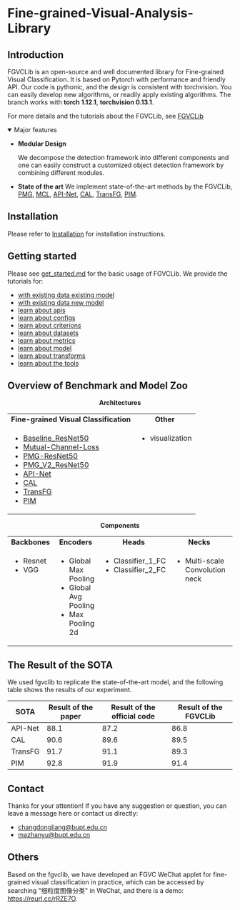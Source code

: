 # Fine-grained-Visual-Analysis-Library

## Introduction

FGVCLib is an open-source and well documented library for Fine-grained Visual Classification. It is based on Pytorch with performance and friendly API. Our code is pythonic, and the design is consistent with torchvision. You can easily develop new algorithms, or readily apply existing algorithms.
The branch works with **torch 1.12.1**, **torchvision 0.13.1**.

For more details and the tutorials about the FGVCLib, see [FGVCLib](https://pris-cv-fgvclib.readthedocs.io/en/latest/index.html)

<details open>
<summary>Major features</summary>

- **Modular Design**

  We decompose the detection framework into different components and one can easily construct a customized object detection framework by combining different modules.

- **State of the art**
  We implement state-of-the-art methods by the FGVCLib, [PMG](https://arxiv.org/abs/2003.03836v3), [MCL](https://arxiv.org/abs/2002.04264), [API-Net](https://arxiv.org/abs/2002.10191), [CAL](https://ieeexplore.ieee.org/document/9710619), [TransFG](https://ieeexplore.ieee.org/document/9710619), [PIM](https://arxiv.org/abs/2202.03822). 


## Installation

Please refer to [Installation](https://pris-cv-fgvclib.readthedocs.io/en/latest/get_started.html) for installation instructions.

## Getting started 

Please see [get_started.md](https://pris-cv-fgvclib.readthedocs.io/en/latest/get_started.html) for the basic usage of FGVCLib. We provide the tutorials for:

- [with existing data existing model](https://pris-cv-fgvclib.readthedocs.io/en/latest/1_exist_data_model.html)
- [with existing data new model](https://pris-cv-fgvclib.readthedocs.io/en/latest/2_exist_data_new_model.html)
- [learn about apis](https://pris-cv-fgvclib.readthedocs.io/en/latest/tutorials/tutorial1_apis.html)
- [learn about configs](https://pris-cv-fgvclib.readthedocs.io/en/latest/tutorials/tutorial2_configs.html)
- [learn about criterions](https://pris-cv-fgvclib.readthedocs.io/en/latest/tutorials/tutorial3_criterions.html)
- [learn about datasets](https://pris-cv-fgvclib.readthedocs.io/en/latest/tutorials/tutorial4_datasets.html)
- [learn about metrics](https://pris-cv-fgvclib.readthedocs.io/en/latest/tutorials/tutorial5_metrics.html)
- [learn about model](https://pris-cv-fgvclib.readthedocs.io/en/latest/tutorials/tutorial6_model.html)
- [learn about transforms](https://pris-cv-fgvclib.readthedocs.io/en/latest/tutorials/tutorial7_transform.html)
- [learn about the tools](https://pris-cv-fgvclib.readthedocs.io/en/latest/useful_tools.html)


</details>

## Overview of Benchmark and Model Zoo

<div align="center">
  <b>Architectures</b>
</div>
<table align="center">
  <tbody>
    <tr align="center" valign="bottom">
      <td>
        <b>Fine-grained Visual Classification</b>
      </td>
      <td>
        <b>Other</b>
      </td>
    </tr>
    <tr valign="top">
      <td>
        <ul>
            <li><a href="configs/resnet">Baseline_ResNet50</a></li>
            <li><a href="configs/mutual_channel_loss">Mutual-Channel-Loss</a></li>
            <li><a href="configs/progressive_multi_granularity_learning">PMG-ResNet50</a></li>
            <li><a href="configs/progressive_multi_granularity_learning">PMG_V2_ResNet50</a></li>
            <li><a href="configs/">API-Net</a></li>
            <li><a href="configs/">CAL</a></li>
            <li><a href="configs/">TransFG</a></li>
            <li><a href="configs/">PIM</a></li>
      </ul>  
      </td>
      <td>
        <ul>
            <li>visualization</li>
      </ul>  
      </td>
    </tr>
  </tbody>
</table>

<div align="center">
  <b>Components</b>
</div>
<table align="center">
  <tbody>
    <tr align="center" valign="bottom">
      <td>
        <b>Backbones</b>
      </td>
      <td>
        <b>Encoders</b>
      </td>
      <td>
        <b>Heads</b>
      </td>
      <td>
        <b>Necks</b>
      </td>
      <td>
        <b>Sotas</b>
      </td>
    </tr>
    <tr valign="top">
      <td>
        <ul>
            <li>Resnet</li>
            <li>VGG</li>
      </ul>  
      </td>
      <td>
        <ul>
            <li>Global Max Pooling</li>
            <li>Global Avg Pooling</li>
            <li>Max Pooling 2d</li>
      </ul>  
      </td>
      <td>
        <ul>
            <li>Classifier_1_FC</li>
            <li>Classifier_2_FC</li>
      </ul>  
      </td>
      <td>
        <ul>
            <li>Multi-scale Convolution neck</li>
      </ul>  
      </td>
      <td>
        <ul>
            <li>Baseline_ResNet50</li>
            <li><a href="configs/mutual_channel_loss/README.md">Mutual-Channel-Loss</a></li>
            <li><a href="configs/progressive_multi_granularity_learning/README.md">PMG-ResNet50</a></li>
            <li>PMG_V2_ResNet50</li>
            <li><a href="configs/">API-Net</a></li>
            <li><a href="configs/">CAL</a></li>
            <li><a href="configs/">TransFG</a></li>
            <li><a href="configs/">PIM</a></li>
      </ul>  
      </td>
    </tr>
  </tbody>
</table>

## The Result of the SOTA
We used fgvclib to replicate the state-of-the-art model, and the following table shows the results of our experiment. 

| SOTA       | Result of the paper | Result of the official code | Result of the FGVCLib |
| ---------- | ------------------- | --------------------------- | --------------------- |
| API-Net    |        88.1         |            87.2             |         86.8          |
| CAL        |        90.6         |            89.6             |         89.5          |
| TransFG    |        91.7         |            91.1             |         89.3          |
| PIM        |        92.8         |            91.9             |         91.4          |

## Contact

Thanks for your attention! If you have any suggestion or question, you can leave a message here or contact us directly:

- changdongliang@bupt.edu.cn
- mazhanyu@bupt.edu.cn

## Others 
Based on the fgvclib, we have developed an FGVC WeChat applet for fine-grained visual classification in practice, which can be accessed by searching "细粒度图像分类" in WeChat, and there is a demo: https://reurl.cc/rRZE7O.

